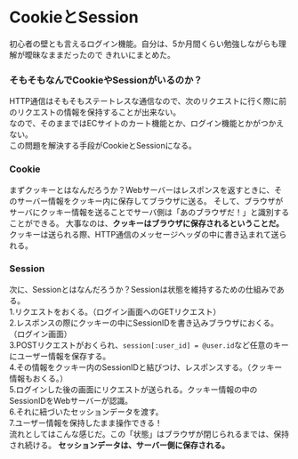 # CookieとSession

初心者の壁とも言えるログイン機能。自分は、5か月間くらい勉強しながらも理解が曖昧なままだったので
きれいにまとめた。

### そもそもなんでCookieやSessionがいるのか？  
HTTP通信はそもそもステートレスな通信なので、次のリクエストに行く際に前のリクエストの情報を保持することが出来ない。  
なので、そのままではECサイトのカート機能とか、ログイン機能とかがつかえない。  
この問題を解決する手段がCookieとSessionになる。


### Cookie  
まずクッキーとはなんだろうか？Webサーバーはレスポンスを返すときに、そのサーバー情報をクッキー内に保存してブラウザに送る。
そして、ブラウザがサーバにクッキー情報を送ることでサーバ側は「あのブラウザだ！」と識別することができる。
大事なのは、<strong>クッキーはブラウザに保存されるということだ。</strong>
クッキーは送られる際、HTTP通信のメッセージヘッダの中に書き込まれて送られる。


### Session  
次に、Sessionとはなんだろうか？Sessionは状態を維持するための仕組みである。  
1.リクエストをおくる。（ログイン画面へのGETリクエスト）  
2.レスポンスの際にクッキーの中にSessionIDを書き込みブラウザにおくる。（ログイン画面）  
3.POSTリクエストがおくられ、```session[:user_id] = @user.id```など任意のキーにユーザー情報を保存する。  
4.その情報をクッキー内のSessionIDと結びつけ、レスポンスする。（クッキー情報もおくる。）  
5.ログインした後の画面にリクエストが送られる。クッキー情報の中のSessionIDをWebサーバーが認識。  
6.それに紐づいたセッションデータを渡す。  
7.ユーザー情報を保持したまま操作できる！    
流れとしてはこんな感じだ。この「状態」はブラウザが閉じられるまでは、保持され続ける。
<strong>セッションデータは、サーバー側に保存される。</strong>
